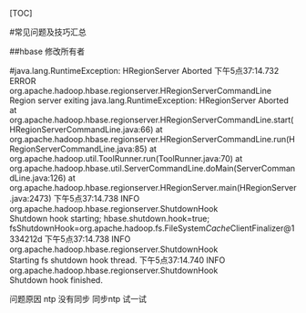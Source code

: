[TOC]

#常见问题及技巧汇总


##hbase 修改所有者

#java.lang.RuntimeException: HRegionServer Aborted
	下午5点37:14.732	ERROR	org.apache.hadoop.hbase.regionserver.HRegionServerCommandLine	
	Region server exiting
	java.lang.RuntimeException: HRegionServer Aborted
		at org.apache.hadoop.hbase.regionserver.HRegionServerCommandLine.start(HRegionServerCommandLine.java:66)
		at org.apache.hadoop.hbase.regionserver.HRegionServerCommandLine.run(HRegionServerCommandLine.java:85)
		at org.apache.hadoop.util.ToolRunner.run(ToolRunner.java:70)
		at org.apache.hadoop.hbase.util.ServerCommandLine.doMain(ServerCommandLine.java:126)
		at org.apache.hadoop.hbase.regionserver.HRegionServer.main(HRegionServer.java:2473)
	下午5点37:14.738	INFO	org.apache.hadoop.hbase.regionserver.ShutdownHook	
	Shutdown hook starting; hbase.shutdown.hook=true; fsShutdownHook=org.apache.hadoop.fs.FileSystem$Cache$ClientFinalizer@1334212d
	下午5点37:14.738	INFO	org.apache.hadoop.hbase.regionserver.ShutdownHook	
	Starting fs shutdown hook thread.
	下午5点37:14.740	INFO	org.apache.hadoop.hbase.regionserver.ShutdownHook	
	Shutdown hook finished.

问题原因   ntp 没有同步  同步ntp 试一试